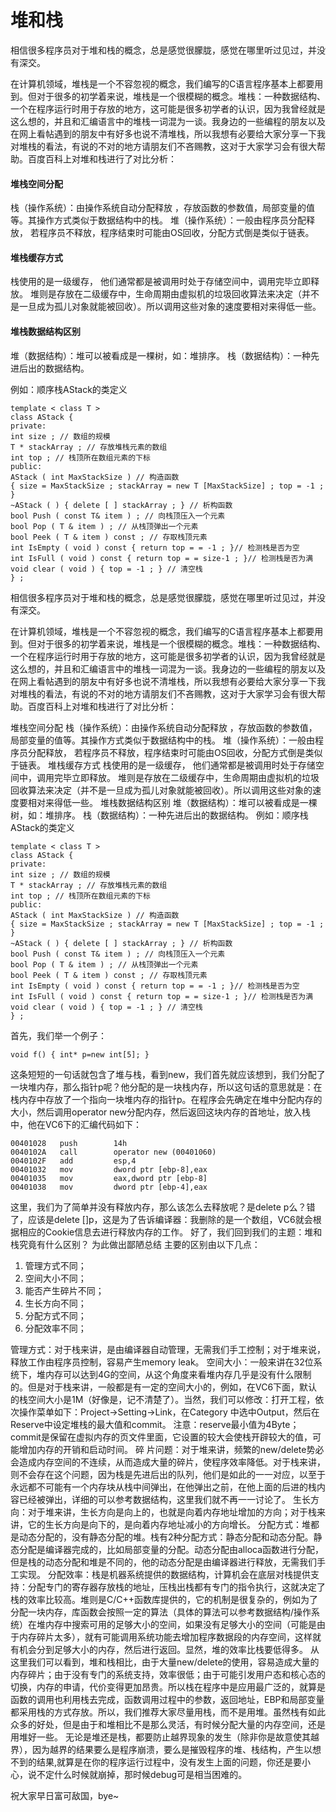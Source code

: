 # 堆和栈

相信很多程序员对于堆和栈的概念，总是感觉很朦胧，感觉在哪里听过见过，并没有深交。

在计算机领域，堆栈是一个不容忽视的概念，我们编写的C语言程序基本上都要用到。但对于很多的初学着来说，堆栈是一个很模糊的概念。堆栈：一种数据结构、一个在程序运行时用于存放的地方，这可能是很多初学者的认识，因为我曾经就是这么想的，并且和汇编语言中的堆栈一词混为一谈。我身边的一些编程的朋友以及在网上看帖遇到的朋友中有好多也说不清堆栈，所以我想有必要给大家分享一下我对堆栈的看法，有说的不对的地方请朋友们不吝赐教，这对于大家学习会有很大帮助。百度百科上对堆和栈进行了对比分析：

#### 堆栈空间分配

栈（操作系统）：由操作系统自动分配释放 ，存放函数的参数值，局部变量的值等。其操作方式类似于数据结构中的栈。
堆（操作系统）：一般由程序员分配释放， 若程序员不释放，程序结束时可能由OS回收，分配方式倒是类似于链表。

#### 堆栈缓存方式

栈使用的是一级缓存， 他们通常都是被调用时处于存储空间中，调用完毕立即释放。
堆则是存放在二级缓存中，生命周期由虚拟机的垃圾回收算法来决定（并不是一旦成为孤儿对象就能被回收）。所以调用这些对象的速度要相对来得低一些。

#### 堆栈数据结构区别

堆（数据结构）：堆可以被看成是一棵树，如：堆排序。
栈（数据结构）：一种先进后出的数据结构。

例如：顺序栈AStack的类定义

```
template < class T >
class AStack {
private:
int size ; // 数组的规模
T * stackArray ; // 存放堆栈元素的数组
int top ; // 栈顶所在数组元素的下标
public:
AStack ( int MaxStackSize ) // 构造函数
{ size = MaxStackSize ; stackArray = new T [MaxStackSize] ; top = -1 ; }
~AStack ( ) { delete [ ] stackArray ; } // 析构函数
bool Push ( const T& item ) ; // 向栈顶压入一个元素
bool Pop ( T & item ) ; // 从栈顶弹出一个元素
bool Peek ( T & item ) const ; // 存取栈顶元素
int IsEmpty ( void ) const { return top = = -1 ; }// 检测栈是否为空
int IsFull ( void ) const { return top = = size-1 ; }// 检测栈是否为满
void clear ( void ) { top = -1 ; } // 清空栈
} ;
```

相信很多程序员对于堆和栈的概念，总是感觉很朦胧，感觉在哪里听过见过，并没有深交。

在计算机领域，堆栈是一个不容忽视的概念，我们编写的C语言程序基本上都要用到。但对于很多的初学着来说，堆栈是一个很模糊的概念。堆栈：一种数据结构、一个在程序运行时用于存放的地方，这可能是很多初学者的认识，因为我曾经就是这么想的，并且和汇编语言中的堆栈一词混为一谈。我身边的一些编程的朋友以及在网上看帖遇到的朋友中有好多也说不清堆栈，所以我想有必要给大家分享一下我对堆栈的看法，有说的不对的地方请朋友们不吝赐教，这对于大家学习会有很大帮助。百度百科上对堆和栈进行了对比分析：

堆栈空间分配
栈（操作系统）：由操作系统自动分配释放 ，存放函数的参数值，局部变量的值等。其操作方式类似于数据结构中的栈。
堆（操作系统）：一般由程序员分配释放， 若程序员不释放，程序结束时可能由OS回收，分配方式倒是类似于链表。
堆栈缓存方式
栈使用的是一级缓存， 他们通常都是被调用时处于存储空间中，调用完毕立即释放。
堆则是存放在二级缓存中，生命周期由虚拟机的垃圾回收算法来决定（并不是一旦成为孤儿对象就能被回收）。所以调用这些对象的速度要相对来得低一些。
堆栈数据结构区别
堆（数据结构）：堆可以被看成是一棵树，如：堆排序。
栈（数据结构）：一种先进后出的数据结构。
例如：顺序栈AStack的类定义

```
template < class T >
class AStack {
private:
int size ; // 数组的规模
T * stackArray ; // 存放堆栈元素的数组
int top ; // 栈顶所在数组元素的下标
public:
AStack ( int MaxStackSize ) // 构造函数
{ size = MaxStackSize ; stackArray = new T [MaxStackSize] ; top = -1 ; }
~AStack ( ) { delete [ ] stackArray ; } // 析构函数
bool Push ( const T& item ) ; // 向栈顶压入一个元素
bool Pop ( T & item ) ; // 从栈顶弹出一个元素
bool Peek ( T & item ) const ; // 存取栈顶元素
int IsEmpty ( void ) const { return top = = -1 ; }// 检测栈是否为空
int IsFull ( void ) const { return top = = size-1 ; }// 检测栈是否为满
void clear ( void ) { top = -1 ; } // 清空栈
} ;
```

首先，我们举一个例子：

```
void f() { int* p=new int[5]; }
```

这条短短的一句话就包含了堆与栈，看到new，我们首先就应该想到，我们分配了一块堆内存，那么指针p呢？他分配的是一块栈内存，所以这句话的意思就是：在栈内存中存放了一个指向一块堆内存的指针p。在程序会先确定在堆中分配内存的大小，然后调用operator new分配内存，然后返回这块内存的首地址，放入栈中，他在VC6下的汇编代码如下：

```
00401028   push        14h
0040102A   call        operator new (00401060)
0040102F   add         esp,4
00401032   mov         dword ptr [ebp-8],eax
00401035   mov         eax,dword ptr [ebp-8]
00401038   mov         dword ptr [ebp-4],eax
```

这里，我们为了简单并没有释放内存，那么该怎么去释放呢？是delete p么？错了，应该是delete []p，这是为了告诉编译器：我删除的是一个数组，VC6就会根据相应的Cookie信息去进行释放内存的工作。
好了，我们回到我们的主题：堆和栈究竟有什么区别？ 为此做出鄙陋总结
主要的区别由以下几点：

1. 管理方式不同；
2. 空间大小不同；
3. 能否产生碎片不同；
4. 生长方向不同；
5. 分配方式不同；
6. 分配效率不同；

管理方式：对于栈来讲，是由编译器自动管理，无需我们手工控制；对于堆来说，释放工作由程序员控制，容易产生memory leak。
空间大小：一般来讲在32位系统下，堆内存可以达到4G的空间，从这个角度来看堆内存几乎是没有什么限制的。但是对于栈来讲，一般都是有一定的空间大小的，例如，在VC6下面，默认的栈空间大小是1M（好像是，记不清楚了）。当然，我们可以修改：打开工程，依次操作菜单如下：Project->Setting->Link，在Category 中选中Output，然后在Reserve中设定堆栈的最大值和commit。
注意：reserve最小值为4Byte；commit是保留在虚拟内存的页文件里面，它设置的较大会使栈开辟较大的值，可能增加内存的开销和启动时间。
碎 片问题：对于堆来讲，频繁的new/delete势必会造成内存空间的不连续，从而造成大量的碎片，使程序效率降低。对于栈来讲，则不会存在这个问题，因为栈是先进后出的队列，他们是如此的一一对应，以至于永远都不可能有一个内存块从栈中间弹出，在他弹出之前，在他上面的后进的栈内容已经被弹出，详细的可以参考数据结构，这里我们就不再一一讨论了。
生长方向：对于堆来讲，生长方向是向上的，也就是向着内存地址增加的方向；对于栈来讲，它的生长方向是向下的，是向着内存地址减小的方向增长。
分配方式：堆都是动态分配的，没有静态分配的堆。栈有2种分配方式：静态分配和动态分配。静态分配是编译器完成的，比如局部变量的分配。动态分配由alloca函数进行分配，但是栈的动态分配和堆是不同的，他的动态分配是由编译器进行释放，无需我们手工实现。
分配效率：栈是机器系统提供的数据结构，计算机会在底层对栈提供支持：分配专门的寄存器存放栈的地址，压栈出栈都有专门的指令执行，这就决定了栈的效率比较高。堆则是C/C++函数库提供的，它的机制是很复杂的，例如为了分配一块内存，库函数会按照一定的算法（具体的算法可以参考数据结构/操作系统）在堆内存中搜索可用的足够大小的空间，如果没有足够大小的空间（可能是由于内存碎片太多），就有可能调用系统功能去增加程序数据段的内存空间，这样就有机会分到足够大小的内存，然后进行返回。显然，堆的效率比栈要低得多。
从这里我们可以看到，堆和栈相比，由于大量new/delete的使用，容易造成大量的内存碎片；由于没有专门的系统支持，效率很低；由于可能引发用户态和核心态的切换，内存的申请，代价变得更加昂贵。所以栈在程序中是应用最广泛的，就算是函数的调用也利用栈去完成，函数调用过程中的参数，返回地址，EBP和局部变量都采用栈的方式存放。所以，我们推荐大家尽量用栈，而不是用堆。虽然栈有如此众多的好处，但是由于和堆相比不是那么灵活，有时候分配大量的内存空间，还是用堆好一些。
无论是堆还是栈，都要防止越界现象的发生（除非你是故意使其越界），因为越界的结果要么是程序崩溃，要么是摧毁程序的堆、栈结构，产生以想不到的结果,就算是在你的程序运行过程中，没有发生上面的问题，你还是要小心，说不定什么时候就崩掉，那时候debug可是相当困难的。

祝大家早日富可敌国，bye~

